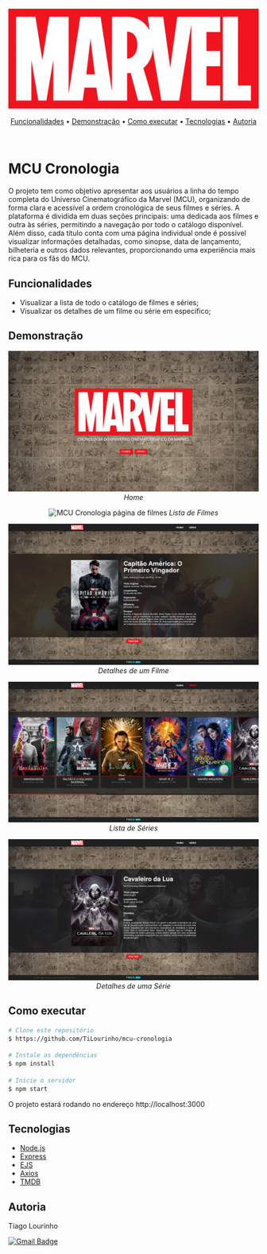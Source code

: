 <p align="center">
  <img src="./src/public/images/repo/marvel-logo.png" alt="Marvel brand logo" />
</p>

<p align="center">
 <a href="#funcionalidades">Funcionalidades</a> •
 <a href="#demonstração">Demonstração</a> • 
 <a href="#como-executar">Como executar</a> • 
 <a href="#tecnologias">Tecnologias</a> • 
 <a href="#autoria">Autoria</a>
</p><br>

# MCU Cronologia

O projeto tem como objetivo apresentar aos usuários a linha do tempo completa do Universo Cinematográfico da Marvel (MCU), organizando de forma clara e acessível a ordem cronológica de seus filmes e séries. A plataforma é dividida em duas seções principais: uma dedicada aos filmes e outra às séries, permitindo a navegação por todo o catálogo disponível. Além disso, cada título conta com uma página individual onde é possível visualizar informações detalhadas, como sinopse, data de lançamento, bilheteria e outros dados relevantes, proporcionando uma experiência mais rica para os fãs do MCU.

## Funcionalidades

- Visualizar a lista de todo o catálogo de filmes e séries;
- Visualizar os detalhes de um filme ou série em específico;

## Demonstração

<p align="center">
  <img src="./src/public/images/repo/home.png" alt="MCU Cronologia home" />
  <em>Home</em>
</p>

<p align="center">
  <img src="./src/public/images/repo/movies.png" alt="MCU Cronologia página de filmes" />
  <em>Lista de Filmes</em>
</p>

<p align="center">
  <img src="./src/public/images/repo/movies-details.png" alt="MCU Cronologia página de detalhes de um filme" />
  <em>Detalhes de um Filme</em>
</p>

<p align="center">
  <img src="./src/public/images/repo/series.png" alt="MCU Cronologia página de séries" />
  <em>Lista de Séries</em>
</p>

<p align="center">
  <img src="./src/public/images/repo/series-details.png" alt="MCU Cronologia página de detalhes de uma série" />
  <em>Detalhes de uma Série</em>
</p>

## Como executar

```Bash
# Clone este repositório
$ https://github.com/TiLourinho/mcu-cronologia

# Instale as dependências
$ npm install

# Inicie o servidor
$ npm start
```

O projeto estará rodando no endereço http://localhost:3000

## Tecnologias

- [Node.js](https://nodejs.org/pt)
- [Express](https://expressjs.com/pt-br/)
- [EJS](https://ejs.co/)
- [Axios](https://axios-http.com/)
- [TMDB](https://www.themoviedb.org/)

## Autoria

Tiago Lourinho

[![Gmail Badge](https://img.shields.io/badge/-lourinho.tiago@gmail.com-c14438?style=flat-square&logo=Gmail&logoColor=white&link=mailto:lourinho.tiago@gmail.com)](mailto:lourinho.tiago@gmail.com)
